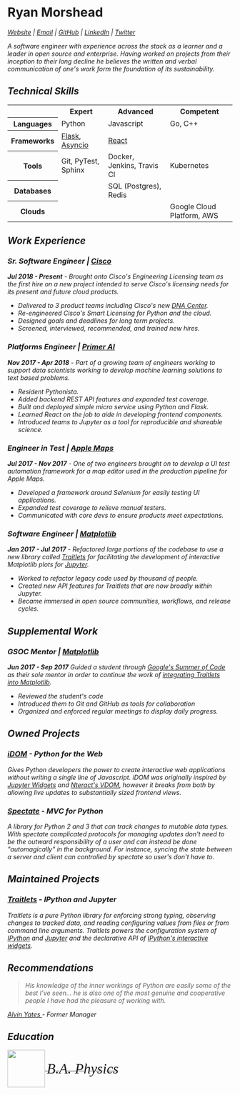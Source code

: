 # Ryan Morshead

[<i class="fa fa-globe" aria-hidden="true"/> Website](https://rmorshea.github.io) |
[<i class="fa fa-envelope"/> Email](mailto:ryan.morshead@gmail.com) |
[<i class="fa fa-github"/> GitHub](https://github.com/rmorshea) |
[<i class="fa fa-linkedin-square"/> LinkedIn](https://linkedin.com/in/rmorshea) |
[<i class="fa fa-twitter"/> Twitter](https://twitter.com/)


A software engineer with experience across the stack as a learner and a leader in open
source and enterprise. Having worked on projects from their inception to their long
decline he believes the written and verbal communication of one's work form the
foundation of its sustainability.


## Technical Skills

<table style="width:100%">
  <tr>
    <th/>
    <th>Expert</th>
    <th>Advanced</th>
    <th>Competent</th>
  </tr>
  <tr>
    <th>Languages</th>
      <td>
        Python
      </td>
      <td>
        Javascript
      </td>
      <td>
        Go, C++
      </td>
  </tr>
  <tr>
    <th>Frameworks</th>
      <td>
        <a href="https://www.palletsprojects.com/p/flask/">Flask</a>,
        <a href="https://docs.python.org/3/library/asyncio.html">Asyncio</a>
      </td>
      <td>
        <a href="https://reactjs.org/">React</a>
      </td>
      <td>
      </td>
  <tr>
    <th>Tools</th>
      <td>
        Git, PyTest, Sphinx
      </td>
      <td>
        Docker, Jenkins, Travis CI
      </td>
      <td>
        Kubernetes
      </td>
  </tr>
  <tr>
    <th>Databases</th>
      <td>
      </td>
      <td>
        SQL (Postgres), Redis
      </td>
      <td>
      </td>
  </tr>
  <tr>
    <th>Clouds</th>
      <td></td>
      <td></td>
      <td>
        Google Cloud Platform, AWS
      </td>
  </tr>
</table>


<p style="page-break-before: always" ></p>


## Work Experience

### Sr. Software Engineer | [Cisco](https://www.cisco.com/c/en/us/products/software/smart-accounts/software-licensing.html)

**Jul 2018 - Present** - Brought onto Cisco's Engineering Licensing team as the first hire
on a new project intended to serve Cisco's licensing needs for its present and future
cloud products.

- Delivered to 3 product teams including Cisco's new
  [DNA Center](https://www.cisco.com/c/en/us/products/cloud-systems-management/dna-center/index.html).
- Re-engineered Cisco's Smart Licensing for Python and the cloud.
- Designed goals and deadlines for long term projects.
- Screened, interviewed, recommended, and trained new hires.


### Platforms Engineer | [Primer AI](https://primer.ai/)

**Nov 2017 - Apr 2018** - Part of a growing team of engineers working to support data
scientists working to develop machine learning solutions to text based problems.

- Resident Pythonista.
- Added backend REST API features and expanded test coverage.
- Built and deployed simple micro service using Python and Flask.
- Learned React on the job to aide in developing frontend components.
- Introduced teams to Jupyter as a tool for reproducible and shareable science.


### Engineer in Test | [Apple Maps](https://www.apple.com/ios/maps/)

**Jul 2017 - Nov 2017** - One of two engineers brought on to develop a UI test
automation framework for a map editor used in the production pipeline for Apple Maps.

- Developed a framework around Selenium for easily testing UI applications.
- Expanded test coverage to relieve manual testers.
- Communicated with core devs to ensure products meet expectations.


### Software Engineer | [Matplotlib](https://github.com/matplotlib/matplotlib)

**Jan 2017 - Jul 2017** - Refactored large portions of the codebase to use a new library
called [Traitlets](#traitlets-ipython-and-jupyter) for facilitating the development
of interactive Matplotlib plots for [Jupyter](https://jupyter.org).

- Worked to refactor legacy code used by thousand of people.
- Created new API features for Traitlets that are now broadly within Jupyter.
- Became immersed in open source communities, workflows, and release cycles.


<p style="page-break-before: always" ></p>


## Supplemental Work


### GSOC Mentor | [Matplotlib](https://github.com/matplotlib/matplotlib)

**Jun 2017 - Sep 2017** Guided a student through
[Google's Summer of Code](https://summerofcode.withgoogle.com/)
as their sole mentor in order to continue the work of
[integrating Traitlets into Matplotlib](#software-engineer-matplotlib).

- Reviewed the student's code
- Introduced them to Git and GitHub as tools for collaboration
- Organized and enforced regular meetings to display daily progress.


## Owned Projects


### [<i class="fa fa-github"/> iDOM](https://github.com/rmorshea/idom) - Python for the Web

Gives Python developers the power to create interactive web applications without
writing a single line of Javascript. iDOM was originally inspired by
[Jupyter Widgets](https://ipywidgets.readthedocs.io/en/stable/examples/Widget%20Basics.html)
and
[Nteract's VDOM](https://github.com/nteract/vdom),
however it breaks from both by allowing live updates to substantially sized frontend views.


### [<i class="fa fa-github"/> Spectate](https://github.com/rmorshea/spectate) - MVC for Python

A library for Python 2 and 3 that can track changes to mutable data types. With spectate
complicated protocols for managing updates don't need to be the outward responsibility
of a user and can instead be done "automagically" in the background. For instance, syncing
the state between a server and client can controlled by spectate so user's don't have to.


## Maintained Projects


### [<i class="fa fa-github"/> Traitlets](https://github.com/rmorshea/traitlets) - IPython and Jupyter

Traitlets is a pure Python library for enforcing strong typing, observing changes to
tracked data, and reading configuring values from files or from command line arguments.
Traitlets powers the configuration system of [IPython](https://ipython.org/) and
[Jupyter](https://jupyter.org/) and the declarative API of
[IPython's interactive widgets](https://ipywidgets.readthedocs.io/en/stable/examples/Widget%20Basics.html).


## Recommendations

> His knowledge of the inner workings of Python are easily some of the best I’ve seen...
  he is also one of the most genuine and cooperative people I have had the pleasure of
  working with.

<a href="https://www.linkedin.com/in/adyates/">
  <i class="fa fa-linkedin-square"/>
  Alvin Yates
</a>
- Former Manager


## Education

<a href="https://calpoly.edu">
  <div>
      <img
        src="https://universitymarketing.calpoly.edu/wp-content/uploads/2016/10/CP_wordmark_full_RGB_grn.png"
        style="vertical-align: middle; height: 6em;"
      />
      <span style="vertical-align: middle;">
        <font face="palatino" size="6em">
          B.A. Physics
        </font>
      </span>
  </div>
</a>
